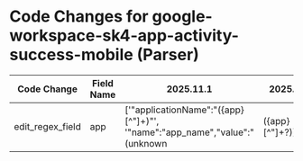# Code Changes for google-workspace-sk4-app-activity-success-mobile (Parser)

| Code Change | Field Name | 2025.11.1 | 2025.12.1 |
|-------------|------------|-----------|------------|
| edit_regex_field | app | ['"applicationName":"({app}[^"]+)"', '"name":"app_name","value":"(unknown|({app}[^"]+?))\s*"'] | ['"applicationName":"({app}[^"]+)"', '"name":"app_name","value":"(unknown|({app}[^"]+?))\s*"', 'destinationServiceName=({app}[^=]+?)\s*(\w+=|$)'] |